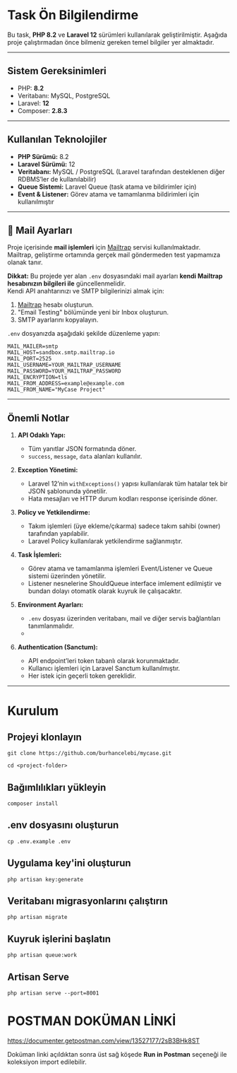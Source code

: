 # Task Ön Bilgilendirme

Bu task, **PHP 8.2** ve **Laravel 12** sürümleri kullanılarak geliştirilmiştir. Aşağıda proje çalıştırmadan önce bilmeniz gereken temel bilgiler yer almaktadır.

---

## Sistem Gereksinimleri

- PHP: **8.2**
- Veritabanı: MySQL, PostgreSQL
- Laravel: **12**
- Composer: **2.8.3**

---

## Kullanılan Teknolojiler

- **PHP Sürümü:** 8.2
- **Laravel Sürümü:** 12
- **Veritabanı:** MySQL / PostgreSQL (Laravel tarafından desteklenen diğer RDBMS’ler de kullanılabilir)
- **Queue Sistemi:** Laravel Queue (task atama ve bildirimler için)
- **Event & Listener:** Görev atama ve tamamlanma bildirimleri için kullanılmıştır

---

## 📧 Mail Ayarları

Proje içerisinde **mail işlemleri** için [Mailtrap](https://mailtrap.io) servisi kullanılmaktadır.  
Mailtrap, geliştirme ortamında gerçek mail göndermeden test yapmamıza olanak tanır.

**Dikkat:** Bu projede yer alan `.env` dosyasındaki mail ayarları **kendi Mailtrap hesabınızın bilgileri ile** güncellenmelidir.  
Kendi API anahtarınızı ve SMTP bilgilerinizi almak için:
1. [Mailtrap](https://mailtrap.io) hesabı oluşturun.
2. "Email Testing" bölümünde yeni bir Inbox oluşturun.
3. SMTP ayarlarını kopyalayın.

`.env` dosyanızda aşağıdaki şekilde düzenleme yapın:

```env
MAIL_MAILER=smtp
MAIL_HOST=sandbox.smtp.mailtrap.io
MAIL_PORT=2525
MAIL_USERNAME=YOUR_MAILTRAP_USERNAME
MAIL_PASSWORD=YOUR_MAILTRAP_PASSWORD
MAIL_ENCRYPTION=tls
MAIL_FROM_ADDRESS=example@example.com
MAIL_FROM_NAME="MyCase Project"
```

---

## Önemli Notlar

1. **API Odaklı Yapı:**
    - Tüm yanıtlar JSON formatında döner.
    - `success`, `message`, `data` alanları kullanılır.

2. **Exception Yönetimi:**
    - Laravel 12’nin `withExceptions()` yapısı kullanılarak tüm hatalar tek bir JSON şablonunda yönetilir.
    - Hata mesajları ve HTTP durum kodları response içerisinde döner.

3. **Policy ve Yetkilendirme:**
    - Takım işlemleri (üye ekleme/çıkarma) sadece takım sahibi (owner) tarafından yapılabilir.
    - Laravel Policy kullanılarak yetkilendirme sağlanmıştır.

4. **Task İşlemleri:**
    - Görev atama ve tamamlanma işlemleri Event/Listener ve Queue sistemi üzerinden yönetilir.
    - Listener nesnelerine ShouldQueue interface imlement edilmiştir ve bundan dolayı otomatik olarak kuyruk ile çalışacaktır.

5. **Environment Ayarları:**
    - `.env` dosyası üzerinden veritabanı, mail ve diğer servis bağlantıları tanımlanmalıdır.
    - 
6. **Authentication (Sanctum):**
    - API endpoint’leri token tabanlı olarak korunmaktadır.
    - Kullanıcı işlemleri için Laravel Sanctum kullanılmıştır.
    - Her istek için geçerli token gereklidir.
---

# Kurulum

## Projeyi klonlayın
```git clone https://github.com/burhancelebi/mycase.git```

```cd <project-folder>```

## Bağımlılıkları yükleyin
```composer install```

## .env dosyasını oluşturun
```cp .env.example .env```

## Uygulama key'ini oluşturun
```php artisan key:generate```

## Veritabanı migrasyonlarını çalıştırın
```php artisan migrate```

## Kuyruk işlerini başlatın
```php artisan queue:work```

## Artisan Serve
```php artisan serve --port=8001```

# POSTMAN DOKÜMAN LİNKİ
https://documenter.getpostman.com/view/13527177/2sB3BHk8ST

Doküman linki açıldıktan sonra üst sağ köşede 
**Run in Postman** seçeneği ile koleksiyon import edilebilir.
